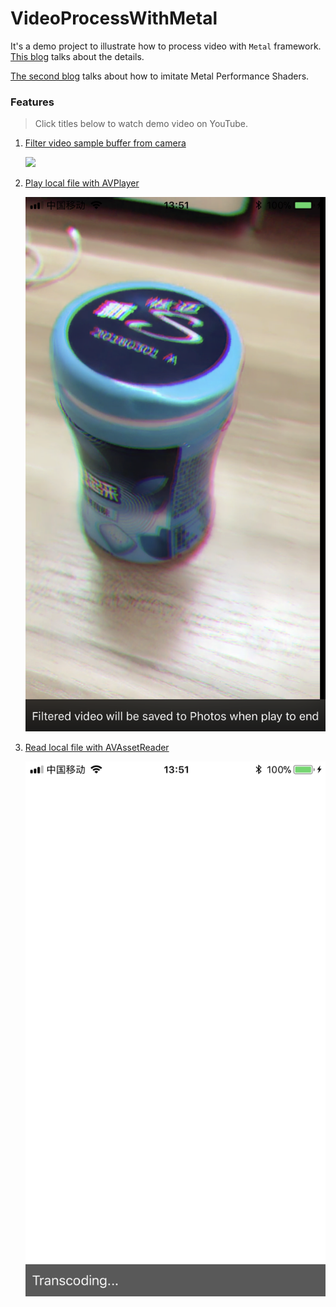 # VideoProcessWithMetal

It's a demo project to illustrate how to process video with `Metal` framework. [This blog](https://tomisacat.xyz/tech/2017/08/06/video-process-with-metal.html) talks about the details.

[The second blog](https://tomisacat.xyz/tech/2018/01/03/imitate-metal-performance-shader.html) talks about how to imitate Metal Performance Shaders.

### Features

> Click titles below to watch demo video on YouTube.

1. [Filter video sample buffer from camera](https://youtu.be/IaKyNHqQ7rk)

    ![](images/IMG_9089.PNG)
    
2. [Play local file with AVPlayer](https://youtu.be/y_ycZAzR5Ks)

    ![](images/IMG_9090.PNG)
    
3. [Read local file with AVAssetReader](https://youtu.be/zZC4Yz3vfgI)

    ![](images/IMG_9091.PNG)


